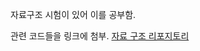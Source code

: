 자료구조 시험이 있어 이를 공부함.

관련 코드들을 링크에 첨부.
[자료 구조 리포지토리](https://github.com/tyshim0118/DataStructure-Programming)

